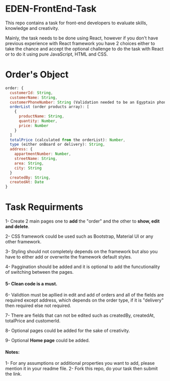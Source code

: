 # EDEN-FrontEnd-Task
This repo contains a task for front-end developers to evaluate skills, knowledge and creativity.  

Mainly, the task needs to be done using React, however if you don't have previous experience with React framework you have 2 choices either to take the chance and accept the optional challenge to do the task with React or to do it using pure JavaScript, HTML and CSS.

# Order's Object
```Javascript
order: {
  customerId: String,
  customerName: String,
  customerPhoneNumber: String (Validation needed to be an Egyptain phone number specially in add and edit),
  orderList (order products array): [
    {
      productName: String,
      quantity: Number,
      price: Number
    }
  ]
  totalPrice (calculated from the orderList): Number,
  type (either onBoard or delivery): String,
  address: {
    appartmentNumber: Number,
    streetName: String,
    area: String,
    city: String
  }
  createdBy: String,
  createdAt: Date
}
```

# Task Requirments
  1- Create 2 main pages one to **add** the "order" and the other to **show, edit and delete**. 
  
  2- CSS framework could be used such as Bootstrap, Material UI or any other framework.
  
  3- Styling should not completely depends on the framework but also you have to either add or overwrite the framework default styles.
  
  4- Paggination should be added and it is optional to add the funcutionality of switching between the pages.  
  
  #### 5- Clean code is a must.
  
  6- Validtion must be apllied in edit and add of orders and all of the fields are required except address, which depends on the order    type, if it is "delivery" then required else not required.
  
  7- There are fields that can not be edited such as createdBy, createdAt, totalPrice and customerId.
  
  8- Optional pages could be added for the sake of creativity.

  9- Optional **Home page** could be added.


#### Notes: #### 
  1- For any assumptions or additional properties you want to add, please mention it in your readme file. 
  2- Fork this repo, do your task then submit the link.

